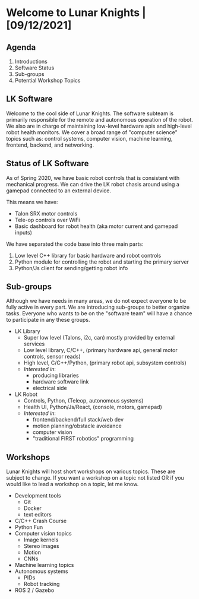 # Welcome to Lunar Knights | [09/12/2021]

## Agenda

1. Introductions
2. Software Status
3. Sub-groups
4. Potential Workshop Topics

## LK Software

Welcome to the cool side of Lunar Knights. The software subteam is primarily responsible for the remote and autonomous operation of the robot. We also are in charge of maintaining low-level hardware apis and high-level robot health monitors. We cover a broad range of "computer science" topics such as: control systems, computer vision, machine learning, frontend, backend, and networking.

## Status of LK Software

As of Spring 2020, we have basic robot controls that is consistent with mechanical progress. We can drive the LK robot chasis around using a gamepad connected to an external device.

This means we have:

-   Talon SRX motor controls
-   Tele-op controls over WiFi
-   Basic dashboard for robot health (aka motor current and gamepad inputs)

We have separated the code base into three main parts:

1. Low level C++ library for basic hardware and robot controls
2. Python module for controlling the robot and starting the primary server
3. Python/Js client for sending/getting robot info

## Sub-groups

Although we have needs in many areas, we do not expect everyone to be fully active in every part. We are introducing sub-groups to better organize tasks. Everyone who wants to be on the "software team" will have a chance to participate in any these groups.

-   LK Library
    -   Super low level (Talons, i2c, can) mostly provided by external services
    -   Low level library, C/C++, (primary hardware api, general motor controls, sensor reads)
    -   High level, C/C++/Python, (primary robot api, subsystem controls)
    -   _Interested in_:
        -   producing libraries
        -   hardware software link
        -   electrical side
-   LK Robot
    -   Controls, Python, (Teleop, autonomous systems)
    -   Health UI, Python/Js/React, (console, motors, gamepad)
    -   _Interested in_:
        -   frontend/backend/full stack/web dev
        -   motion planning/obstacle avoidance
        -   computer vision
        -   "traditional FIRST robotics" programming

## Workshops

Lunar Knights will host short workshops on various topics. These are subject to change. If you want a workshop on a topic not listed OR if you would like to lead a workshop on a topic, let me know.

-   Development tools
    -   Git
    -   Docker
    -   text editors
-   C/C++ Crash Course
-   Python Fun
-   Computer vision topics
    -   Image kernels
    -   Stereo images
    -   Motion
    -   CNNs
-   Machine learning topics
-   Autonomous systems
    -   PIDs
    -   Robot tracking
-   ROS 2 / Gazebo
